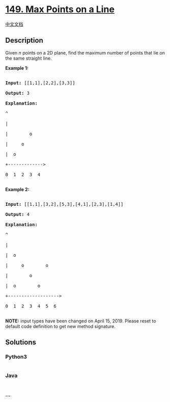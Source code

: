 # [149. Max Points on a Line](https://leetcode.com/problems/max-points-on-a-line)

[中文文档](/solution/0100-0199/0149.Max%20Points%20on%20a%20Line/README.md)

## Description
<p>Given <em>n</em> points on a 2D plane, find the maximum number of points that lie on the same straight line.</p>



<p><strong>Example 1:</strong></p>



<pre>

<strong>Input:</strong> [[1,1],[2,2],[3,3]]

<strong>Output:</strong> 3

<strong>Explanation:</strong>

^

|

| &nbsp; &nbsp; &nbsp; &nbsp;o

| &nbsp; &nbsp; o

| &nbsp;o &nbsp;

+-------------&gt;

0 &nbsp;1 &nbsp;2 &nbsp;3  4

</pre>



<p><strong>Example 2:</strong></p>



<pre>

<strong>Input:</strong> [[1,1],[3,2],[5,3],[4,1],[2,3],[1,4]]

<strong>Output:</strong> 4

<strong>Explanation:</strong>

^

|

|  o

| &nbsp;&nbsp;&nbsp;&nbsp;o&nbsp;&nbsp;      o

| &nbsp;&nbsp;&nbsp;&nbsp;   o

| &nbsp;o &nbsp;      o

+-------------------&gt;

0 &nbsp;1 &nbsp;2 &nbsp;3 &nbsp;4 &nbsp;5 &nbsp;6

</pre>



<p><strong>NOTE:</strong>&nbsp;input types have been changed on April 15, 2019. Please reset to default code definition to get new method signature.</p>




## Solutions


<!-- tabs:start -->

### **Python3**

```python

```

### **Java**

```java

```

### **...**
```

```

<!-- tabs:end -->